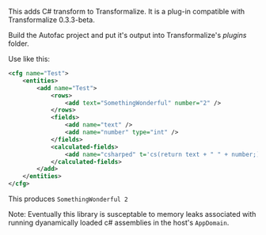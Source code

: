This adds C# transform to Transformalize.  It is a plug-in compatible with Transformalize 0.3.3-beta.

Build the Autofac project and put it's output into Transformalize's *plugins* folder.

Use like this:

```xml
<cfg name="Test">
    <entities>
        <add name="Test">
            <rows>
                <add text="SomethingWonderful" number="2" />
            </rows>
            <fields>
                <add name="text" />
                <add name="number" type="int" />
            </fields>
            <calculated-fields>
                <add name="csharped" t='cs(return text + " " + number;)' />
            </calculated-fields>
        </add>
    </entities>
</cfg>
```

This produces `SomethingWonderful 2`

Note: Eventually this library is susceptable to memory leaks associated with running 
dyanamically loaded c# assemblies in the host's `AppDomain`.